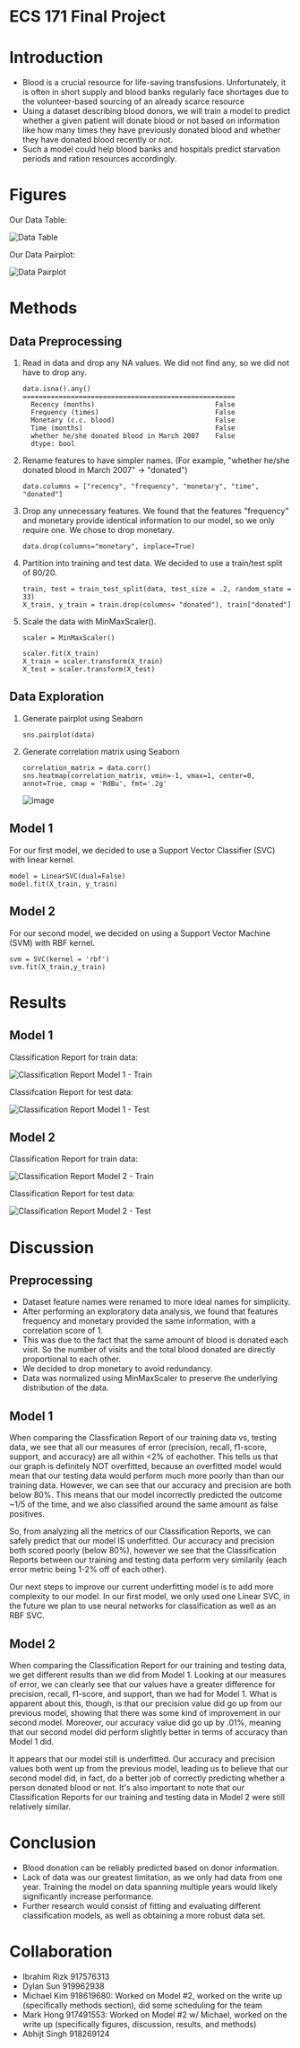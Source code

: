 # ECS 171 Final Project

# Introduction

- Blood is a crucial resource for life-saving transfusions. Unfortunately, it is often in short supply and blood banks regularly face shortages due to the volunteer-based sourcing of an already scarce resource
- Using a dataset describing blood donors, we will train a model to predict whether a given patient will donate blood or not based on information like how many times they have previously donated blood and whether they have donated blood recently or not.
- Such a model could help blood banks and hospitals predict starvation periods and ration resources accordingly.

# Figures
Our Data Table:

![Data Table](project_images/Data%20Table.png)

Our Data Pairplot:

![Data Pairplot](project_images/Data%20Pairplot.png)

# Methods

## Data Preprocessing

1. Read in data and drop any NA values. We did not find any, so we did not have to drop any.

    ```
    data.isna().any()
    =====================================================
      Recency (months)                              False
      Frequency (times)                             False
      Monetary (c.c. blood)                         False
      Time (months)                                 False
      whether he/she donated blood in March 2007    False
      dtype: bool
    ```
2. Rename features to have simpler names. (For example, "whether he/she donated blood in March 2007" -> "donated")
    ```
    data.columns = ["recency", "frequency", "monetary", "time", "donated"]
    ```
3. Drop any unnecessary features. We found that the features "frequency" and monetary provide identical information to our model, so we only require one. We chose to drop monetary.
    ```
    data.drop(columns="monetary", inplace=True)
    ```
4. Partition into training and test data. We decided to use a train/test split of 80/20.
    ```
    train, test = train_test_split(data, test_size = .2, random_state = 33)
    X_train, y_train = train.drop(columns= "donated"), train["donated"]
    ```
5. Scale the data with MinMaxScaler().
    ```
    scaler = MinMaxScaler()
    
    scaler.fit(X_train)
    X_train = scaler.transform(X_train)
    X_test = scaler.transform(X_test)
    ```

## Data Exploration

1. Generate pairplot using Seaborn
    ```
    sns.pairplot(data)
    ```
2. Generate correlation matrix using Seaborn
    ```
    correlation_matrix = data.corr()
    sns.heatmap(correlation_matrix, vmin=-1, vmax=1, center=0, annot=True, cmap = 'RdBu', fmt='.2g'
    ```
    ![image](https://user-images.githubusercontent.com/38890728/205831994-719d8529-c60b-4d3e-9bf6-5a4ab063cbac.png)

## Model 1

For our first model, we decided to use a Support Vector Classifier (SVC) with linear kernel.
```
model = LinearSVC(dual=False)
model.fit(X_train, y_train)
```

## Model 2

For our second model, we decided on using a Support Vector Machine (SVM) with RBF kernel.
```
svm = SVC(kernel = 'rbf')
svm.fit(X_train,y_train)
```

# Results

## Model 1

Classification Report for train data:

![Classification Report Model 1 - Train](project_images/Classification%20Report%20Model%201%20-%20Train.png)

Classifcation Report for test data:

![Classification Report Model 1 - Test](project_images/Classification%20Report%20Model%201%20-%20Test.png)

## Model 2

Classification Report for train data:

![Classification Report Model 2 - Train](project_images/Classification%20Report%20Model%202%20-%20Train.png)

Classification Report for test data:

![Classification Report Model 2 - Test](project_images/Classification%20Report%20Model%202%20-%20Test.png)

# Discussion

## Preprocessing

- Dataset feature names were renamed to more ideal names for simplicity.
- After performing an exploratory data analysis, we found that features frequency and monetary provided the same information, with a correlation score of 1.
- This was due to the fact that the same amount of blood is donated each visit. So the number of visits and the total blood donated are directly proportional to each other.
- We decided to drop monetary to avoid redundancy.
- Data was normalized using MinMaxScaler to preserve the underlying distribution of the data.

## Model 1

When comparing the Classfication Report of our training data vs, testing data, we see that all our measures of error (precision, recall, f1-score, support, and accuracy) are all within <2% of eachother. This tells us that our graph is definitely NOT overfitted, because an overfitted model would mean that our testing data would perform much more poorly than than our training data. However, we can see that our accuracy and precision are both below 80%. This means that our model incorrectly predicted the outcome ~1/5 of the time, and we also classified around the same amount as false positives. 

So, from analyzing all the metrics of our Classification Reports, we can safely predict that our model IS underfitted. Our accuracy and precision both scored poorly (below 80%), however we see that the Classification Reports between our training and testing data perform very similarily (each error metric being 1-2% off of each other). 

Our next steps to improve our current underfitting model is to add more complexity to our model. In our first model, we only used one Linear SVC, in the future we plan to use neural networks for classification as well as an RBF SVC. 

## Model 2

When comparing the Classification Report for our training and testing data, we get different results than we did from Model 1. Looking at our measures of error, we can clearly see that our values have a greater difference for precision, recall, f1-score, and support, than we had for Model 1. What is apparent about this, though, is that our precision value did go up from our previous model, showing that there was some kind of improvement in our second model. Moreover, our accuracy value did go up by .01%, meaning that our second model did perform slightly better in terms of accuracy than Model 1 did. 

It appears that our model still is underfitted. Our accuracy and precision values both went up from the previous model, leading us to believe that our second model did, in fact, do a better job of correctly predicting whether a person donated blood or not. It's also important to note that our Classification Reports for our training and testing data in Model 2 were still relatively similar.

# Conclusion

- Blood donation can be reliably predicted based on donor information.
- Lack of data was our greatest limitation, as we only had data from one year. Training the model on data spanning multiple years would likely significantly increase performance.
- Further research would consist of fitting and evaluating different classification models, as well as obtaining a more robust data set.

# Collaboration

- Ibrahim Rizk 917576313
- Dylan Sun 919962938
- Michael Kim 918619680: Worked on Model #2, worked on the write up (specifically methods section), did some scheduling for the team
- Mark Hong 917491553: Worked on Model #2 w/ Michael, worked on the write up (specifically figures, discussion, results, and methods)
- Abhijt Singh 918269124
